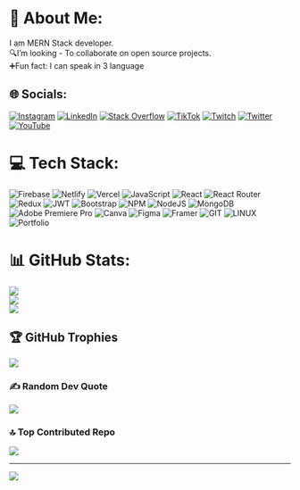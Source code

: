 # 💫 About Me:
I am MERN Stack developer.<br>🔍I’m looking - To collaborate on open source projects.<br>➕Fun fact: I can speak in 3 language<br>


## 🌐 Socials:
[![Instagram](https://img.shields.io/badge/Instagram-%23E4405F.svg?logo=Instagram&logoColor=white)](https://instagram.com/seabeach__) [![LinkedIn](https://img.shields.io/badge/LinkedIn-%230077B5.svg?logo=linkedin&logoColor=white)](https://linkedin.com/in/ragibsahriar) [![Stack Overflow](https://img.shields.io/badge/-Stackoverflow-FE7A16?logo=stack-overflow&logoColor=white)](https://stackoverflow.com/users/21539542) [![TikTok](https://img.shields.io/badge/TikTok-%23000000.svg?logo=TikTok&logoColor=white)](https://tiktok.com/@seabeach17) [![Twitch](https://img.shields.io/badge/Twitch-%239146FF.svg?logo=Twitch&logoColor=white)](https://twitch.tv/seebeech) [![Twitter](https://img.shields.io/badge/Twitter-%231DA1F2.svg?logo=Twitter&logoColor=white)](https://twitter.com/RagibSahriarr) [![YouTube](https://img.shields.io/badge/YouTube-%23FF0000.svg?logo=YouTube&logoColor=white)](https://youtube.com/@@nomadRagib) 

# 💻 Tech Stack:
![Firebase](https://img.shields.io/badge/firebase-%23039BE5.svg?style=for-the-badge&logo=firebase) ![Netlify](https://img.shields.io/badge/netlify-%23000000.svg?style=for-the-badge&logo=netlify&logoColor=#00C7B7) ![Vercel](https://img.shields.io/badge/vercel-%23000000.svg?style=for-the-badge&logo=vercel&logoColor=white) ![JavaScript](https://img.shields.io/badge/javascript-%23323330.svg?style=for-the-badge&logo=javascript&logoColor=%23F7DF1E) ![React](https://img.shields.io/badge/react-%2320232a.svg?style=for-the-badge&logo=react&logoColor=%2361DAFB) ![React Router](https://img.shields.io/badge/React_Router-CA4245?style=for-the-badge&logo=react-router&logoColor=white) ![Redux](https://img.shields.io/badge/redux-%23593d88.svg?style=for-the-badge&logo=redux&logoColor=white) ![JWT](https://img.shields.io/badge/JWT-black?style=for-the-badge&logo=JSON%20web%20tokens) ![Bootstrap](https://img.shields.io/badge/bootstrap-%23563D7C.svg?style=for-the-badge&logo=bootstrap&logoColor=white) ![NPM](https://img.shields.io/badge/NPM-%23000000.svg?style=for-the-badge&logo=npm&logoColor=white) ![NodeJS](https://img.shields.io/badge/node.js-6DA55F?style=for-the-badge&logo=node.js&logoColor=white) ![MongoDB](https://img.shields.io/badge/MongoDB-%234ea94b.svg?style=for-the-badge&logo=mongodb&logoColor=white) ![Adobe Premiere Pro](https://img.shields.io/badge/Adobe%20Premiere%20Pro-9999FF.svg?style=for-the-badge&logo=Adobe%20Premiere%20Pro&logoColor=white) ![Canva](https://img.shields.io/badge/Canva-%2300C4CC.svg?style=for-the-badge&logo=Canva&logoColor=white) 	![Figma](https://img.shields.io/badge/figma-%23F24E1E.svg?style=for-the-badge&logo=figma&logoColor=white) ![Framer](https://img.shields.io/badge/Framer-black?style=for-the-badge&logo=framer&logoColor=blue) ![GIT](https://img.shields.io/badge/Git-fc6d26?style=for-the-badge&logo=git&logoColor=white) ![LINUX](https://img.shields.io/badge/Linux-FCC624?style=for-the-badge&logo=linux&logoColor=black) ![Portfolio](https://img.shields.io/badge/Portfolio-%23000000.svg?style=for-the-badge&logo=firefox&logoColor=#FF7139)
# 📊 GitHub Stats:
![](https://github-readme-stats.vercel.app/api?username=ragibSahriar&theme=dark&hide_border=false&include_all_commits=false&count_private=false)<br/>
![](https://github-readme-streak-stats.herokuapp.com/?user=ragibSahriar&theme=dark&hide_border=false)<br/>
![](https://github-readme-stats.vercel.app/api/top-langs/?username=ragibSahriar&theme=dark&hide_border=false&include_all_commits=false&count_private=false&layout=compact)

## 🏆 GitHub Trophies
![](https://github-profile-trophy.vercel.app/?username=ragibSahriar&theme=radical&no-frame=false&no-bg=true&margin-w=4)

### ✍️ Random Dev Quote
![](https://quotes-github-readme.vercel.app/api?type=horizontal&theme=radical)

### 🔝 Top Contributed Repo
![](https://github-contributor-stats.vercel.app/api?username=ragibSahriar&limit=5&theme=dark&combine_all_yearly_contributions=true)

---
[![](https://visitcount.itsvg.in/api?id=ragibSahriar&icon=0&color=0)](https://visitcount.itsvg.in)

###

<!-- Proudly created with GPRM ( https://gprm.itsvg.in ) -->
